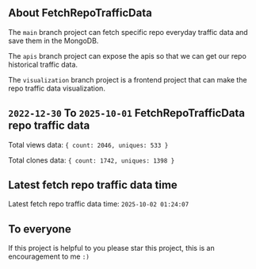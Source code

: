 ## About FetchRepoTrafficData

The `main` branch project can fetch specific repo everyday traffic data and save them in the MongoDB.

The `apis` branch project can expose the apis so that we can get our repo historical traffic data.

The `visualization` branch project is a frontend project that can make the repo traffic data visualization.

## `2022-12-30` To `2025-10-01` FetchRepoTrafficData repo traffic data

Total views data: `{ count: 2046, uniques: 533 }`

Total clones data: `{ count: 1742, uniques: 1398 }`

## Latest fetch repo traffic data time

Latest fetch repo traffic data time: `2025-10-02 01:24:07`

## To everyone

If this project is helpful to you please star this project, this is an encouragement to me `:)`



